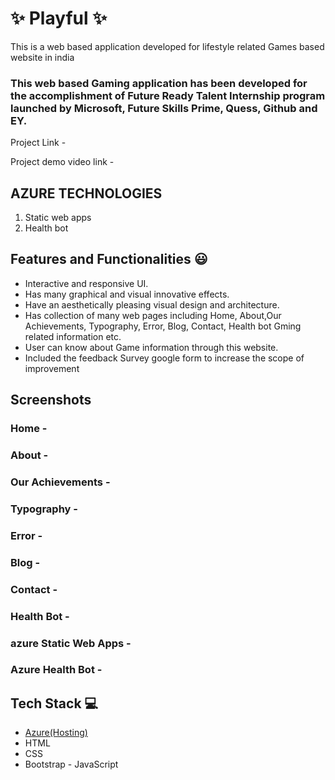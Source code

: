 # ✨ Playful  ✨

This is a web based application developed for lifestyle related Games based website in india

### This web based Gaming application has been developed for the accomplishment of Future Ready Talent Internship program launched by Microsoft, Future Skills Prime, Quess, Github and EY.


Project Link -  



Project demo video link  -  



##   AZURE TECHNOLOGIES   ##


1. Static web apps
2. Health bot


## Features and Functionalities 😃

- Interactive and responsive UI.
- Has many graphical and visual innovative effects.
- Have an aesthetically pleasing visual design and architecture.
- Has collection of many web pages including Home, About,Our Achievements, Typography, Error, Blog, Contact, Health bot Gming related information etc.
- User can know about Game information through this website.
- Included the feedback Survey  google form to increase the scope of improvement 

## Screenshots


### Home -















### About -










### Our Achievements -















### Typography -



















### Error -
















### Blog -












### Contact -


















### Health Bot -
















### azure Static Web Apps -













### Azure Health Bot -




















## Tech Stack 💻

- [Azure(Hosting)](https://azure.microsoft.com/en-in/features/azure-portal/)
- HTML
- CSS
- Bootstrap
- JavaScript
